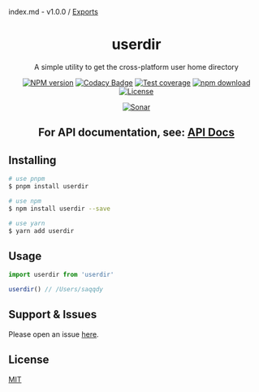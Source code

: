 index.md - v1.0.0 / [Exports](modules.md)

<div style="text-align: center;" align="center">

# userdir

A simple utility to get the cross-platform user home directory

[![NPM version][npm-image]][npm-url]
[![Codacy Badge][codacy-image]][codacy-url]
[![Test coverage][codecov-image]][codecov-url]
[![npm download][download-image]][download-url]
[![License][license-image]][license-url]

[![Sonar][sonar-image]][sonar-url]

</div>

<div style="text-align: center; margin-bottom: 20px;" align="center">

## **For API documentation, see: [API Docs](./docs/modules.md)**

</div>

## Installing

```bash
# use pnpm
$ pnpm install userdir

# use npm
$ npm install userdir --save

# use yarn
$ yarn add userdir
```

## Usage

```js
import userdir from 'userdir'

userdir() // /Users/saqqdy
```

## Support & Issues

Please open an issue [here](https://github.com/saqqdy/userdir/issues).

## License

[MIT](LICENSE)

[npm-image]: https://img.shields.io/npm/v/userdir.svg?style=flat-square
[npm-url]: https://npmjs.org/package/userdir
[codacy-image]: https://app.codacy.com/project/badge/Grade/f70d4880e4ad4f40aa970eb9ee9d0696
[codacy-url]: https://www.codacy.com/gh/saqqdy/userdir/dashboard?utm_source=github.com&utm_medium=referral&utm_content=saqqdy/userdir&utm_campaign=Badge_Grade
[codecov-image]: https://img.shields.io/codecov/c/github/saqqdy/userdir.svg?style=flat-square
[codecov-url]: https://codecov.io/github/saqqdy/userdir?branch=master
[download-image]: https://img.shields.io/npm/dm/userdir.svg?style=flat-square
[download-url]: https://npmjs.org/package/userdir
[license-image]: https://img.shields.io/badge/License-MIT-blue.svg
[license-url]: LICENSE
[sonar-image]: https://sonarcloud.io/api/project_badges/quality_gate?project=saqqdy_userdir
[sonar-url]: https://sonarcloud.io/dashboard?id=saqqdy_userdir
